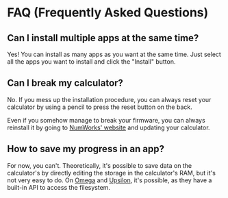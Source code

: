 # FAQ (Frequently Asked Questions)

## Can I install multiple apps at the same time?

Yes! You can install as many apps as you want at the same time. Just select all
the apps you want to install and click the "Install" button.

## Can I break my calculator?

No. If you mess up the installation procedure, you can always reset your
calculator by using a pencil to press the reset button on the back.

Even if you somehow manage to break your firmware, you can always reinstall it
by going to [NumWorks' website](https://my.numworks.com/devices/upgrade) and
updating your calculator.

## How to save my progress in an app?

For now, you can't. Theoretically, it's possible to save data on the
calculator's by directly editing the storage in the calculator's RAM, but it's
not very easy to do. On [Omega](https://getomega.dev/) and
[Upsilon](https://getupsilon.web.app/), it's possible, as they have a built-in
API to access the filesystem.
